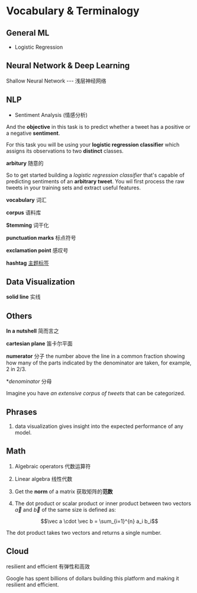 # Vocabulary & Terminalogy


## General ML

- Logistic Regression

## Neural Network & Deep Learning

Shallow Neural Network  ---  浅层神经网络


## NLP

- Sentiment Analysis (情感分析)

And the **objective** in this task is to predict whether a tweet has a positive or a negative **sentiment**.

For this task you will be using your **logistic regression classifier** which assigns its observations to two **distinct** classes.

**arbitury** 随意的

So to get started building a *logistic regression classifier* that's capable of predicting sentiments of an **arbitrary tweet**. You wil first process the raw tweets in your training sets and extract useful features.

**vocabulary** 词汇

**corpus** 语料库

**Stemming**  词干化

**punctuation marks** 标点符号 

**exclamation point** 感叹号

**hashtag** [主题标签](https://zh.wikipedia.org/wiki/%E4%B8%BB%E9%A1%8C%E6%A8%99%E7%B1%A4)

## Data Visualization 

**solid line** 实线

## Others

**In a nutshell** 简而言之

**cartesian plane** 笛卡尔平面

**numerator** 分子
the number above the line in a common fraction showing how many of the parts indicated by the denominator are taken, for example, 2 in 2/3.

**denominator* 分母

Imagine you have *an extensive corpus of tweets* that can be categorized.

## Phrases

1. data visualization gives insight into the expected performance of any model.

## Math

1. Algebraic operators 代数运算符

2. Linear algebra 线性代数

3. Get the **norm** of a matrix 获取矩阵的**范数**

4. The dot product or scalar product or inner product between two vectors $\vec a$ and $\vec b$ of the same size is defined as:

  $$\vec a \cdot \vec b = \sum_{i=1}^{n} a_i b_i$$

  The dot product takes two vectors and returns a single number.

## Cloud

resilient and efficient 有弹性和高效

Google has spent billions of dollars building this platform and making it resilient and efficient.
